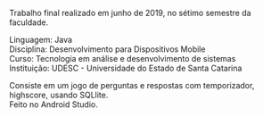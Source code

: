 Trabalho final realizado em junho de 2019, no sétimo semestre da faculdade.

Linguagem: Java <br>
Disciplina: Desenvolvimento para Dispositivos Mobile <br>
Curso: Tecnologia em análise e desenvolvimento de sistemas <br>
Instituição: UDESC - Universidade do Estado de Santa Catarina <br>

Consiste em um jogo de perguntas e respostas com temporizador, highscore, usando SQLlite.<br>
Feito no Android Studio.